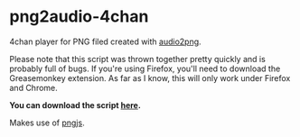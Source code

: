 png2audio-4chan
===============

4chan player for PNG filed created with [audio2png](https://github.com/4142/audio2png).

Please note that this script was thrown together pretty quickly and is probably full of bugs. If you're using Firefox, you'll need to download the Greasemonkey extension. As far as I know, this will only work under Firefox and Chrome.

**You can download the script [here](https://raw.githubusercontent.com/4142/png2audio-4chan/master/png2audio-4chan.user.js).**

Makes use of [pngjs](https://github.com/arian/pngjs).
